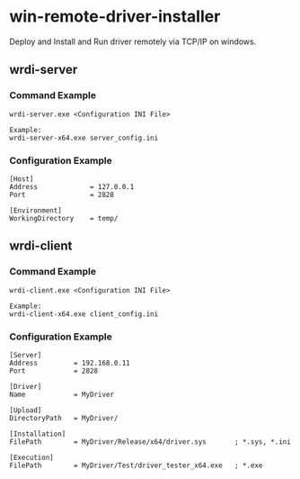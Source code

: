 # win-remote-driver-installer
Deploy and Install and Run driver remotely via TCP/IP on windows.

## wrdi-server
### Command Example
```
wrdi-server.exe <Configuration INI File>

Example:
wrdi-server-x64.exe server_config.ini
```

### Configuration Example
```
[Host]
Address             = 127.0.0.1
Port                = 2828

[Environment]
WorkingDirectory    = temp/
```

## wrdi-client
### Command Example
```
wrdi-client.exe <Configuration INI File>

Example:
wrdi-client-x64.exe client_config.ini
```

### Configuration Example
```
[Server]
Address         = 192.168.0.11
Port            = 2828

[Driver]
Name            = MyDriver

[Upload]
DirectoryPath   = MyDriver/

[Installation]
FilePath        = MyDriver/Release/x64/driver.sys       ; *.sys, *.ini

[Execution]
FilePath        = MyDriver/Test/driver_tester_x64.exe   ; *.exe
```

